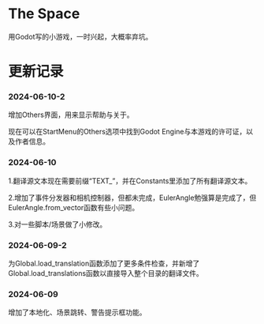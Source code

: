 # The Space

用Godot写的小游戏，一时兴起，大概率弃坑。

# 更新记录

### 2024-06-10-2

增加Others界面，用来显示帮助与关于。

现在可以在StartMenu的Others选项中找到Godot Engine与本游戏的许可证，以及作者信息。

### 2024-06-10

1.翻译源文本现在需要前缀“TEXT_”，并在Constants里添加了所有翻译源文本。

2.增加了事件分发器和相机控制器，但都未完成，EulerAngle勉强算是完成了，但EulerAngle.from_vector函数有些小问题。

3.对一些脚本/场景做了小修改。

### 2024-06-09-2

为Global.load_translation函数添加了更多条件检查，并新增了Global.load_translations函数以直接导入整个目录的翻译文件。

### 2024-06-09

增加了本地化、场景跳转、警告提示框功能。
